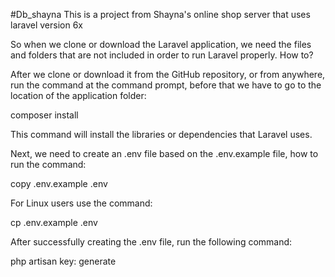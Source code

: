 #Db_shayna
This is a project from Shayna's online shop server that uses laravel version 6x

So when we clone or download the Laravel application, we need the files and folders that are not included in order to run Laravel properly. How to?

After we clone or download it from the GitHub repository, or from anywhere, run the command at the command prompt, before that we have to go to the location of the application folder:

composer install

This command will install the libraries or dependencies that Laravel uses.

Next, we need to create an .env file based on the .env.example file, how to run the command:

copy .env.example .env

For Linux users use the command:

cp .env.example .env

After successfully creating the .env file, run the following command:

php artisan key: generate
